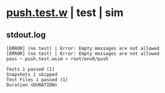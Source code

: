 # [push.test.w](../../../../../../examples/tests/sdk_tests/queue/push.test.w) | test | sim

## stdout.log
```log
[ERROR] (no test) | Error: Empty messages are not allowed
[ERROR] (no test) | Error: Empty messages are not allowed
pass ─ push.test.wsim » root/env0/push

Tests 1 passed (1)
Snapshots 1 skipped
Test Files 1 passed (1)
Duration <DURATION>
```

